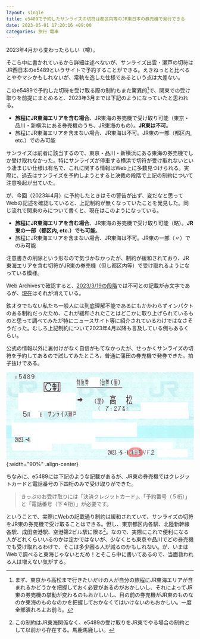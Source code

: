 ```yaml
---
layout: single
title: e5489で予約したサンライズの切符は都区内等のJR東日本の券売機で発行できる
date: 2023-05-01 17:20:16 +09:00
categories: 旅行 電車
---
```


2023年4月から変わったらしい（噂）。

そこら中に書かれているから詳細は述べないが、サンライズ出雲・瀬戸の切符はJR西日本のe5489というサイトで予約することができる。えきねっとと比べるとややマシかもしれないが、常軌を逸した仕様であるという点は大差ない。

このe5489で予約した切符を受け取る際の制約もまた驚異的[^1]で、関東での受け取りを前提にまとめると、2023年3月までは下記のようになっていたと思われる。

- __旅程にJR東海エリアを含む場合__、JR東海の券売機で受け取り可能（東京・品川・新横浜にある券売機のうち、JR東海のもの）。__JR東は不可__。
- 旅程にJR東海エリアを含まない場合、JR東海は不可。JR東の一部（都区内, etc.）でのみ可能

サンライズは前者に該当するので、東京・品川・新横浜にある東海の券売機でしか受け取れなかった。特にサンライズが停車する横浜で切符が受け取れないという凄まじい仕様は有名で、これに関する情報はWeb上に多数見つけられる。実際に、過去はサンライズを予約しようとすると決裁の段階で上記の制約について注意喚起が出ていた。

が、今回（2023年4月）に予約したときはその警告が出ず、変だなと思ってWebの記述を確認していると、上記制約が無くなっていたことを発見した。同じ流れで関東のみについて書くと、現在はこのようになっている。

- __旅程にJR東海エリアを含む場合__、JR東海の券売機で受け取り可能（略）。**JR東の一部（都区内, etc.）でも可能**。
- 旅程にJR東海エリアを含まない場合、JR東海は不可。JR東の一部（〃）でのみ可能

注意書きの削除という形なので気づかなかったが、制約が緩和されており、JR東海エリアを含む切符がJR東の券売機（但し都区内等）で受け取れるようになっている模様。

Web Archivesで確認すると、[2023/3/19の段階](https://web.archive.org/web/20230319060435/https://www.jr-odekake.net/goyoyaku/e5489/reservation/)では不可との記載が赤文字であるが、[現在](https://www.jr-odekake.net/goyoyaku/e5489/reservation/)はそれが消えている。

鉄オタでもない私たち一般人には到底理解不能であるにもかかわらずインパクトのある制約だったため、これが緩和されたことはどこかに取り上げられているものと思って調べてみたが特にニュースサイト等に紹介されているわけではなさそうだった。むしろ上記制約について2023年4月以降も言及している例もあるくらい。

公式の情報以外に裏付けがなく自信がもてなかったが、せっかくサンライズの切符を予約してあるので試してみたところ、普通に蒲田の券売機で発券できた。拍子抜けである。

![JRのきっぷ。列車名「サンライズ瀬戸」とあり、右下に蒲田駅と記載がある。](/assets/images/posts/e5489-sunrise-ticket.webp){:width="90%" .align-center} 

ちなみに、e5489には下記のような記載があるが、JR東の券売機ではクレジットカードと電話番号の下四桁のみで受け取りができた。

> きっぷのお受け取りには「決済クレジットカード」、「予約番号（５桁）」と「電話番号（下４桁）」が必要です。

ということで、実際にWebの記載通り制約は緩和されていて、サンライズの切符をJR東の券売機で受け取ることはできる。但し、東京都区内各駅、北陸新幹線各駅、成田空港駅、空港第2ビル駅に限る[^3]。なので、実際にこれで便利になる人がどれくらいいるのかは定かではないが、少なくとも東京や品川でどの券売機でも受け取れるわけで、そこは多少困る人が減るのかもしれない。が、いまはWebで調べると東海じゃないとだめ！とそこら中に書いてあるので、当面救われる人は増えない気がする。

[^1]: まず、東京から高松まで行きたいだけの人が自分の旅程にJR東海エリアが含まれるかどうかを把握しておく必要があるのがおかしいし、それによってJR東の券売機の挙動が変わるのもおかしいし、目の前の券売機がJR東のものなのか東海のものなのかを把握しておかなくてはいけないのもおかしい。一度全部潰れろよお前ら。
[^2]: 予約番号も電話番号の下四桁もなぜか両方メールに書いてあり、何がしたいのかよくわからない。だから予約番号の確認はやめたのかもしれないが。
[^3]: この制約はJR東海関係なく、e5489の受け取りをJR東でやる場合の制約として以前から存在する。馬鹿馬鹿しい。
